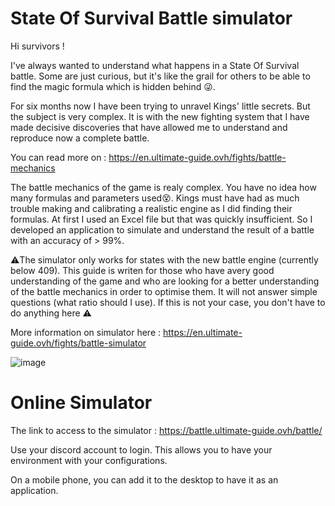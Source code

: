 # State Of Survival Battle simulator

Hi survivors !

I've always wanted to understand what happens in a State Of Survival battle. Some are just curious, but it's like the grail for others to be able to find the magic formula which is hidden behind  😜.

For six months now I have been trying to unravel Kings' little secrets. But the subject is very complex. It is with the new fighting system that I have made decisive discoveries that have allowed me to understand and reproduce now a complete battle.

You can read more on : https://en.ultimate-guide.ovh/fights/battle-mechanics

The battle mechanics of the game is realy complex. You have no idea how many formulas and parameters used😵. Kings must have had as much trouble making and calibrating a realistic engine as I did finding their formulas. At first I used an Excel file but that was quickly insufficient. So I developed an application to simulate and understand the result of a battle with an accuracy of > 99%.

⚠️The simulator only works for states with the new battle engine (currently below 409). This guide is writen for those who have avery  good understanding of the game and who are looking for a better understanding of the battle mechanics in order to optimise them. It will not answer simple questions (what ratio should I use). If this is not your case, you don't have to do anything here ⚠️

More information on simulator here : https://en.ultimate-guide.ovh/fights/battle-simulator

![image](https://user-images.githubusercontent.com/80217596/110250726-20a11800-7f7d-11eb-9b53-6a6e2d6382ed.png)

# Online Simulator
The link to access to the simulator : https://battle.ultimate-guide.ovh/battle/ 

Use your discord account to login. This allows you to have your environment with your configurations.

On a mobile phone, you can add it to the desktop to have it as an application.

